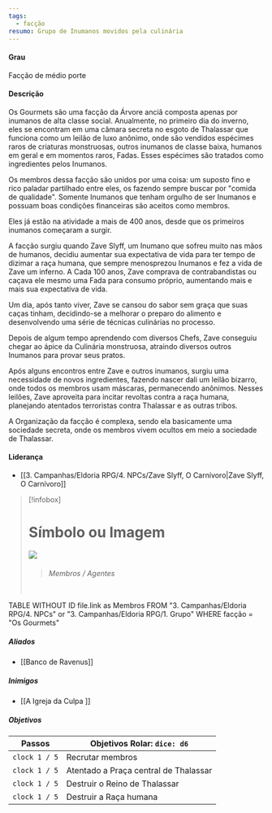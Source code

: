 ```yaml
---
tags:
  - facção
resumo: Grupo de Inumanos movidos pela culinária
---
```



#### Grau  
Facção de médio porte
 
#### Descrição
Os Gourmets são uma facção da Árvore anciã composta apenas por inumanos de alta classe social. Anualmente, no primeiro dia do inverno, eles se encontram em uma câmara secreta no esgoto de Thalassar que funciona como um leilão de luxo anônimo, onde são vendidos espécimes raros de criaturas monstruosas, outros inumanos de classe baixa, humanos em geral e em momentos raros, Fadas. Esses espécimes são tratados como ingredientes pelos Inumanos.

Os membros dessa facção são unidos por uma coisa: um suposto fino e rico paladar partilhado entre eles, os fazendo sempre buscar por "comida de qualidade".  Somente Inumanos que tenham orgulho de ser Inumanos e possuam boas condições financeiras são aceitos como membros.

Eles já estão na atividade a mais de 400 anos, desde que os primeiros inumanos começaram a surgir.

A facção surgiu quando Zave Slyff, um  Inumano que sofreu muito nas mãos de humanos, decidiu aumentar sua expectativa de vida para ter tempo de dizimar a raça humana, que sempre menosprezou Inumanos e fez a vida de Zave um inferno. A Cada 100 anos, Zave comprava de contrabandistas ou caçava ele mesmo uma Fada para consumo próprio, aumentando mais e mais sua expectativa de vida. 

Um dia, após tanto viver, Zave se cansou do sabor sem graça que suas caças tinham, decidindo-se a melhorar o preparo do alimento e desenvolvendo uma série de técnicas culinárias no processo. 

Depois de algum tempo aprendendo com diversos Chefs, Zave conseguiu chegar ao ápice da Culinária monstruosa, atraindo diversos outros Inumanos para provar seus pratos.

Após alguns encontros entre Zave e outros inumanos, surgiu uma necessidade de novos ingredientes, fazendo nascer dali um leilão bizarro, onde todos os membros usam máscaras, permanecendo anônimos. Nesses leilões, Zave aproveita para incitar revoltas contra a raça humana, planejando atentados terroristas contra Thalassar e as outras tribos.

A Organização da facção é complexa, sendo ela basicamente uma sociedade secreta, onde os membros vivem ocultos em meio a sociedade de Thalassar. 
#### Liderança  
- [[3. Campanhas/Eldoria RPG/4. NPCs/Zave Slyff, O Carnívoro|Zave Slyff, O Carnívoro]]

> [!infobox]
> # Símbolo ou Imagem
> ![](https://i.imgur.com/KaP0Pxg.jpeg)
> > ###### Membros / Agentes
> ```dataview
TABLE WITHOUT ID
file.link as Membros
FROM  "3. Campanhas/Eldoria RPG/4. NPCs" or "3. Campanhas/Eldoria RPG/1. Grupo" 
WHERE facção = "Os Gourmets"


##### Aliados
- [[Banco de Ravenus]]

##### Inimigos 
- [[A Igreja da Culpa ]]
  
##### Objetivos
| Passos        | Objetivos            Rolar: `dice: d6` |
| ------------- | -------------------------------------- |
| `clock 1 / 5` | Recrutar membros                       |
| `clock 1 / 5` | Atentado a Praça central de Thalassar  |
| `clock 1 / 5` | Destruir o Reino de Thalassar          |
| `clock 1 / 5` | Destruir a Raça humana                 |


